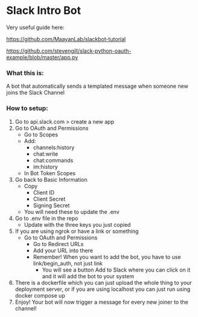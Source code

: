 # Slack Intro Bot

Very useful guide here:

https://github.com/MaayanLab/slackbot-tutorial

https://github.com/stevengill/slack-python-oauth-example/blob/master/app.py



### What this is:

A bot that automatically sends a templated message when someone new joins the Slack Channel



### How to setup:

1. Go to api.slack.com > create a new app
2. Go to OAuth and Permissions
   - Go to Scopes
   - Add:
     - channels:history
     - chat:write
     - chat:commands
     - im:history
   - In Bot Token Scopes
3. Go back to Basic Information
   - Copy
     - Client ID
     - Client Secret
     - Signing Secret
   - You will need these to update the .env
4. Go to .env file in the repo
   - Update with the three keys you just copied
5. If you are using ngrok or have a link or something
   - Go to OAuth and Permissions
     - Go to Redirect URLs
     - Add your URL into there
     - Remember! When you want to add the bot, you have to use link/begin_auth, not just link
       - You will see a button Add to Slack where you can click on it and it will add the bot to your system
6. There is a dockerfile which you can just upload the whole thing to your deployment server, or if you are using localhost you can just run using docker compose up
7. Enjoy! Your bot will now trigger a message for every new joiner to the channel!